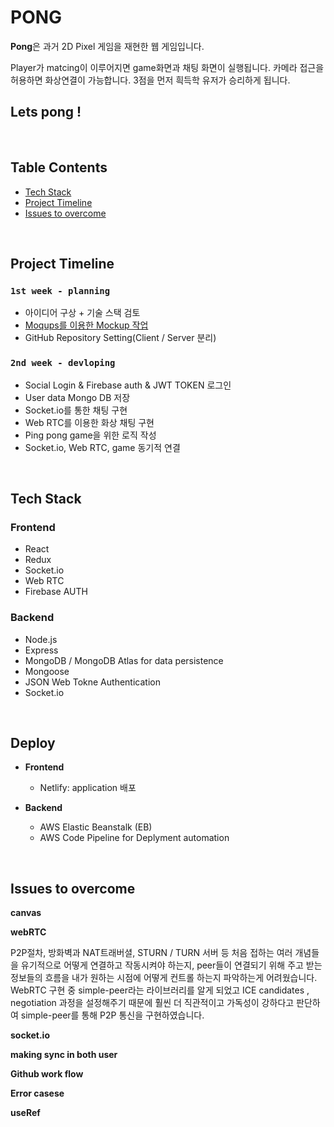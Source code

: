 # PONG

**Pong**은 과거 2D Pixel 게임을 재현한 웹 게임입니다.

Player가 matcing이 이루어지면 game화면과 채팅 화면이 실행됩니다. 카메라 접근을 허용하면 화상연결이 가능합니다. 3점을 먼저 흭득학 유저가 승리하게 됩니다.

## Lets pong !

<br>

## Table Contents

- [Tech Stack](##Tech-Stack)
- [Project Timeline](##Project-imeline)
- [Issues to overcome](##Challenge-to-overcome)

<br>

## Project Timeline

### `1st week - planning`
- 아이디어 구상 + 기술 스택 검토
- [Moqups를 이용한 Mockup 작업](https://www.notion.so/mockup-412127cf77c2416b8d9d3e44139a5e67)
- GitHub Repository Setting(Client / Server 분리)

### `2nd week - devloping`
- Social Login & Firebase auth & JWT TOKEN 로그인
- User data Mongo DB 저장
- Socket.io를 통한 채팅 구현
- Web RTC를 이용한 화상 채팅 구현
- Ping pong game을 위한 로직 작성
- Socket.io, Web RTC, game 동기적 연결

<br>

## Tech Stack

### Frontend

- React
- Redux
- Socket.io
- Web RTC
- Firebase AUTH

### Backend

- Node.js
- Express
- MongoDB / MongoDB Atlas for data persistence
- Mongoose
- JSON Web Tokne Authentication
- Socket.io

<br>

## Deploy

- **Frontend**
  - Netlify: application 배포

- **Backend**
  - AWS Elastic Beanstalk (EB)
  - AWS Code Pipeline for Deplyment automation

<br>

## Issues to overcome

**canvas**

**webRTC**

P2P절차, 방화벽과 NAT트래버셜, STURN / TURN 서버 등 처음 접하는 여러 개념들을 유기적으로 어떻게 연결하고 작동시켜야 하는지, peer들이 연결되기 위해 주고 받는 정보들의 흐름을 내가 원하는 시점에 어떻게 컨트롤 하는지 파악하는게 어려웠습니다. WebRTC 구현 중 simple-peer라는 라이브러리를 알게 되었고 ICE candidates , negotiation 과정을 설정해주기 때문에 훨씬 더 직관적이고 가독성이 강하다고 판단하여 simple-peer를 통해 P2P 통신을 구현하였습니다.

**socket.io**

**making sync in both user**

**Github work flow**

**Error casese**

**useRef**
